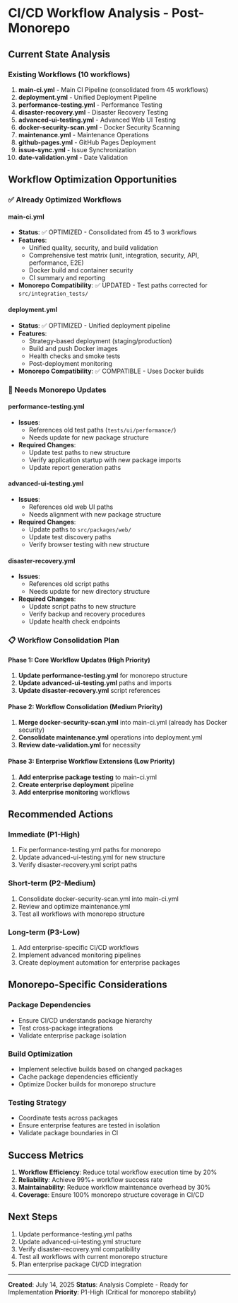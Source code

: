# CI/CD Workflow Analysis - Post-Monorepo

## Current State Analysis

### Existing Workflows (10 workflows)
1. **main-ci.yml** - Main CI Pipeline (consolidated from 45 workflows)
2. **deployment.yml** - Unified Deployment Pipeline
3. **performance-testing.yml** - Performance Testing
4. **disaster-recovery.yml** - Disaster Recovery Testing
5. **advanced-ui-testing.yml** - Advanced Web UI Testing
6. **docker-security-scan.yml** - Docker Security Scanning
7. **maintenance.yml** - Maintenance Operations
8. **github-pages.yml** - GitHub Pages Deployment
9. **issue-sync.yml** - Issue Synchronization
10. **date-validation.yml** - Date Validation

## Workflow Optimization Opportunities

### ✅ Already Optimized Workflows

#### main-ci.yml
- **Status**: ✅ OPTIMIZED - Consolidated from 45 to 3 workflows
- **Features**: 
  - Unified quality, security, and build validation
  - Comprehensive test matrix (unit, integration, security, API, performance, E2E)
  - Docker build and container security
  - CI summary and reporting
- **Monorepo Compatibility**: ✅ UPDATED - Test paths corrected for `src/integration_tests/`

#### deployment.yml
- **Status**: ✅ OPTIMIZED - Unified deployment pipeline
- **Features**:
  - Strategy-based deployment (staging/production)
  - Build and push Docker images
  - Health checks and smoke tests
  - Post-deployment monitoring
- **Monorepo Compatibility**: ✅ COMPATIBLE - Uses Docker builds

### 🔄 Needs Monorepo Updates

#### performance-testing.yml
- **Issues**: 
  - References old test paths (`tests/ui/performance/`)
  - Needs update for new package structure
- **Required Changes**:
  - Update test paths to new structure
  - Verify application startup with new package imports
  - Update report generation paths

#### advanced-ui-testing.yml
- **Issues**:
  - References old web UI paths
  - Needs alignment with new package structure
- **Required Changes**:
  - Update paths to `src/packages/web/`
  - Update test discovery paths
  - Verify browser testing with new structure

#### disaster-recovery.yml
- **Issues**:
  - References old script paths
  - Needs update for new directory structure
- **Required Changes**:
  - Update script paths to new structure
  - Verify backup and recovery procedures
  - Update health check endpoints

### 📋 Workflow Consolidation Plan

#### Phase 1: Core Workflow Updates (High Priority)
1. **Update performance-testing.yml** for monorepo structure
2. **Update advanced-ui-testing.yml** paths and imports
3. **Update disaster-recovery.yml** script references

#### Phase 2: Workflow Consolidation (Medium Priority)
1. **Merge docker-security-scan.yml** into main-ci.yml (already has Docker security)
2. **Consolidate maintenance.yml** operations into deployment.yml
3. **Review date-validation.yml** for necessity

#### Phase 3: Enterprise Workflow Extensions (Low Priority)
1. **Add enterprise package testing** to main-ci.yml
2. **Create enterprise deployment** pipeline
3. **Add enterprise monitoring** workflows

## Recommended Actions

### Immediate (P1-High)
1. Fix performance-testing.yml paths for monorepo
2. Update advanced-ui-testing.yml for new structure
3. Verify disaster-recovery.yml script paths

### Short-term (P2-Medium)
1. Consolidate docker-security-scan.yml into main-ci.yml
2. Review and optimize maintenance.yml
3. Test all workflows with monorepo structure

### Long-term (P3-Low)
1. Add enterprise-specific CI/CD workflows
2. Implement advanced monitoring pipelines
3. Create deployment automation for enterprise packages

## Monorepo-Specific Considerations

### Package Dependencies
- Ensure CI/CD understands package hierarchy
- Test cross-package integrations
- Validate enterprise package isolation

### Build Optimization
- Implement selective builds based on changed packages
- Cache package dependencies efficiently
- Optimize Docker builds for monorepo structure

### Testing Strategy
- Coordinate tests across packages
- Ensure enterprise features are tested in isolation
- Validate package boundaries in CI

## Success Metrics

1. **Workflow Efficiency**: Reduce total workflow execution time by 20%
2. **Reliability**: Achieve 99%+ workflow success rate
3. **Maintainability**: Reduce workflow maintenance overhead by 30%
4. **Coverage**: Ensure 100% monorepo structure coverage in CI/CD

## Next Steps

1. Update performance-testing.yml paths
2. Update advanced-ui-testing.yml structure
3. Verify disaster-recovery.yml compatibility
4. Test all workflows with current monorepo structure
5. Plan enterprise package CI/CD integration

---

**Created**: July 14, 2025
**Status**: Analysis Complete - Ready for Implementation
**Priority**: P1-High (Critical for monorepo stability)
